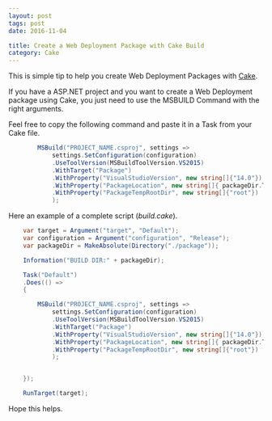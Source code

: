 ```yaml
---
layout: post
tags: post
date: 2016-11-04

title: Create a Web Deployment Package with Cake Build
category: Cake
---
```


This is simple tip to help you create Web Deployment Packages with [Cake](http://cakebuild.net/).

If you have a ASP.NET project and you want to create a Web Deployment package using Cake, you just need to use the MSBUILD Command with the right arguments.

Feel free to copy the following command and paste it in a Task from your Cake file.

```csharp
		MSBuild("PROJECT_NAME.csproj", settings =>
			settings.SetConfiguration(configuration)
			.UseToolVersion(MSBuildToolVersion.VS2015)
			.WithTarget("Package")
			.WithProperty("VisualStudioVersion", new string[]{"14.0"})
			.WithProperty("PackageLocation", new string[]{ packageDir.ToString()  })
			.WithProperty("PackageTempRootDir", new string[]{"root"})
			);
```

Here an example of a complete script (_build.cake_).

```csharp
	var target = Argument("target", "Default");
	var configuration = Argument("configuration", "Release");
	var packageDir = MakeAbsolute(Directory("./package"));

	Information("BUILD DIR:" + packageDir);

	Task("Default")
	.Does(() =>
	{

		MSBuild("PROJECT_NAME.csproj", settings =>
			settings.SetConfiguration(configuration)
			.UseToolVersion(MSBuildToolVersion.VS2015)
			.WithTarget("Package")
			.WithProperty("VisualStudioVersion", new string[]{"14.0"})
			.WithProperty("PackageLocation", new string[]{ packageDir.ToString()  })
			.WithProperty("PackageTempRootDir", new string[]{"root"})
			);


	});

	RunTarget(target);
```

Hope this helps.
